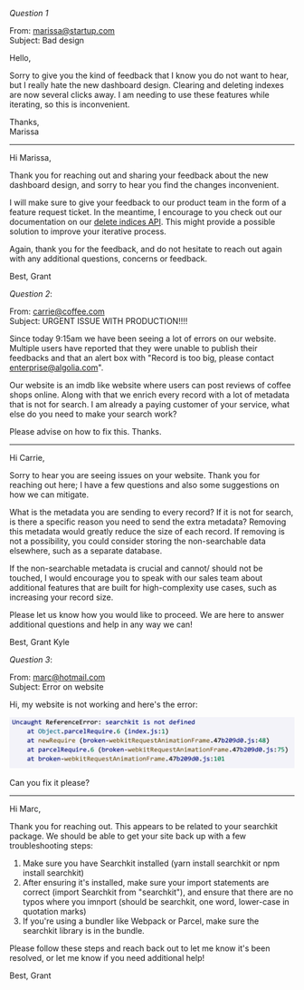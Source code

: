 _Question 1_

From: marissa@startup.com  
Subject: Bad design

Hello,

Sorry to give you the kind of feedback that I know you do not want to hear, but I really hate the new dashboard design. Clearing and deleting indexes are now several clicks away. I am needing to use these features while iterating, so this is inconvenient.

Thanks,  
Marissa

---

Hi Marissa,

Thank you for reaching out and sharing your feedback about the new dashboard design, and sorry to hear you find the changes inconvenient.

I will make sure to give your feedback to our product team in the form of a feature request ticket. In the meantime, I encourage to you check out our documentation on our [delete indices API](https://www.algolia.com/doc/guides/sending-and-managing-data/manage-indices-and-apps/manage-indices/how-to/delete-indices/#delete-indices-with-the-api). This might provide a possible solution to improve your iterative process.

Again, thank you for the feedback, and do not hesitate to reach out again with any additional questions, concerns or feedback.

Best, Grant

_Question 2_:

From: carrie@coffee.com  
Subject: URGENT ISSUE WITH PRODUCTION!!!!

Since today 9:15am we have been seeing a lot of errors on our website. Multiple users have reported that they were unable to publish their feedbacks and that an alert box with "Record is too big, please contact enterprise@algolia.com".

Our website is an imdb like website where users can post reviews of coffee shops online. Along with that we enrich every record with a lot of metadata that is not for search. I am already a paying customer of your service, what else do you need to make your search work?

Please advise on how to fix this. Thanks.

---

Hi Carrie,

Sorry to hear you are seeing issues on your website. Thank you for reaching out here; I have a few questions and also some suggestions on how we can mitigate.

What is the metadata you are sending to every record? If it is not for search, is there a specific reason you need to send the extra metadata? Removing this metadata would greatly reduce the size of each record. If removing is not a possibility, you could consider storing the non-searchable data elsewhere, such as a separate database.

If the non-searchable metadata is crucial and cannot/ should not be touched, I would encourage you to speak with our sales team about additional features that are built for high-complexity use cases, such as increasing your record size.

Please let us know how you would like to proceed. We are here to answer additional questions and help in any way we can!

Best, Grant Kyle

_Question 3_:

From: marc@hotmail.com  
Subject: Error on website

Hi, my website is not working and here's the error:

![error message](./error.png)

Can you fix it please?

---

Hi Marc,

Thank you for reaching out. This appears to be related to your searchkit package. We should be able to get your site back up with a few troubleshooting steps:

1. Make sure you have Searchkit installed (yarn install searchkit or npm install searchkit)
2. After ensuring it's installed, make sure your import statements are correct (import Searchkit from "searchkit"), and ensure that there are no typos where you imnport (should be searchkit, one word, lower-case in quotation marks)
3. If you're using a bundler like Webpack or Parcel, make sure the searchkit library is in the bundle.

Please follow these steps and reach back out to let me know it's been resolved, or let me know if you need additional help!

Best, Grant
